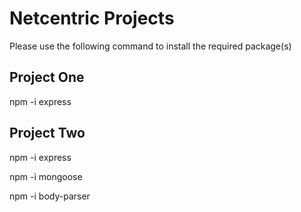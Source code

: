 # Netcentric Projects

Please use the following command to install the required package(s)

## Project One

npm -i express


## Project Two

npm -i express <br/>

npm -i mongoose <br/>
 
npm -i body-parser <br/>

